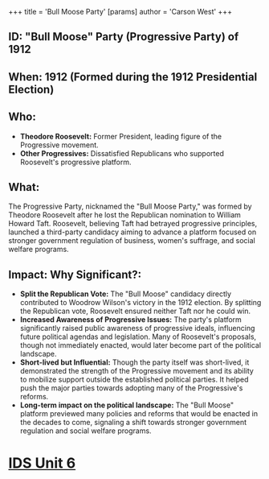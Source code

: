 +++
 title = 'Bull Moose Party'
[params]
	author = 'Carson West'
+++
## ID: "Bull Moose" Party (Progressive Party) of 1912

## When: 1912 (Formed during the 1912 Presidential Election)

## Who: 
* **Theodore Roosevelt:**  Former President, leading figure of the Progressive movement.  
* **Other Progressives:**  Dissatisfied Republicans who supported Roosevelt's progressive platform.

## What: 
The Progressive Party, nicknamed the "Bull Moose Party," was formed by Theodore Roosevelt after he lost the Republican nomination to William Howard Taft.  Roosevelt, believing Taft had betrayed progressive principles, launched a third-party candidacy aiming to advance a platform focused on stronger government regulation of business, women's suffrage, and social welfare programs.  

## Impact: Why Significant?:
* **Split the Republican Vote:**  The "Bull Moose" candidacy directly contributed to Woodrow Wilson's victory in the 1912 election.  By splitting the Republican vote, Roosevelt ensured neither Taft nor he could win.  
* **Increased Awareness of Progressive Issues:** The party's platform significantly raised public awareness of progressive ideals, influencing future political agendas and legislation.  Many of Roosevelt's proposals, though not immediately enacted, would later become part of the political landscape.
* **Short-lived but Influential:** Though the party itself was short-lived, it demonstrated the strength of the Progressive movement and its ability to mobilize support outside the established political parties. It helped push the major parties towards adopting many of the Progressive's reforms.
* **Long-term impact on the political landscape:** The "Bull Moose" platform previewed many policies and reforms that would be enacted in the decades to come, signaling a shift towards stronger government regulation and social welfare programs.

# [IDS Unit 6](./../ids-unit-6/)